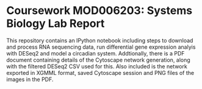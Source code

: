 # Coursework MOD006203: Systems Biology Lab Report
This repository contains an IPython notebook including steps to download and process RNA sequencing data, run differential gene expression analyis with DESeq2 and model a circadian system. Addtionally, there is a PDF document containing details of the Cytoscape network generation, along with the filtered DESeq2 CSV used for this. Also included is the network exported in XGMML format, saved Cytoscape session and PNG files of the images in the PDF.
